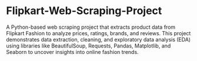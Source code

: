 # Flipkart-Web-Scraping-Project
A Python-based web scraping project that extracts product data from Flipkart Fashion to analyze prices, ratings, brands, and reviews. This project demonstrates data extraction, cleaning, and exploratory data analysis (EDA) using libraries like BeautifulSoup, Requests, Pandas, Matplotlib, and Seaborn to uncover insights into online fashion trends.
